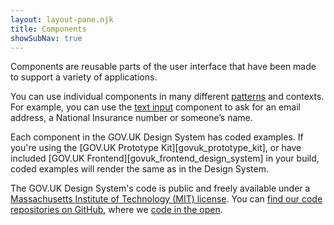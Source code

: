 ```yaml
---
layout: layout-pane.njk
title: Components
showSubNav: true
---
```


Components are reusable parts of the user interface that have been made to support a variety of applications.

You can use individual components in many different [patterns](/patterns/) and contexts. For example, you can use the [text input](/components/text-input/) component to ask for an email address, a National Insurance number or someone’s name.

Each component in the GOV.UK Design System has coded examples. If you're using the [GOV.UK Prototype Kit][govuk_prototype_kit], or have included [GOV.UK Frontend][govuk_frontend_design_system] in your build, coded examples will render the same as in the Design System.

The GOV.UK Design System's code is public and freely available under a [Massachusetts Institute of Technology (MIT) license](https://github.com/alphagov/govuk-frontend/blob/main/LICENSE.txt). You can [find our code repositories on GitHub](https://github.com/topics/govuk-design-system-team), where we [code in the open](https://gds.blog.gov.uk/2012/10/12/coding-in-the-open/).
